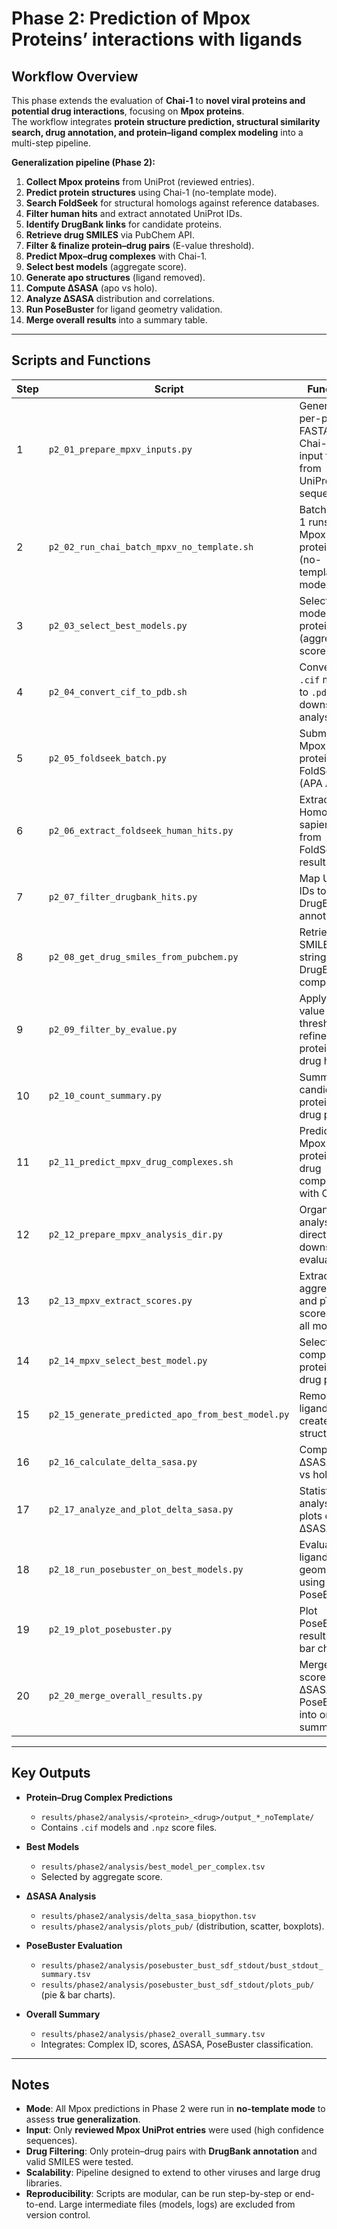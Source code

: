 # Phase 2: Prediction of Mpox Proteins’ interactions with ligands

## Workflow Overview
This phase extends the evaluation of **Chai-1** to **novel viral proteins and potential drug interactions**, focusing on **Mpox proteins**.  
The workflow integrates **protein structure prediction, structural similarity search, drug annotation, and protein–ligand complex modeling** into a multi-step pipeline.

**Generalization pipeline (Phase 2):**
1. **Collect Mpox proteins** from UniProt (reviewed entries).  
2. **Predict protein structures** using Chai-1 (no-template mode).  
3. **Search FoldSeek** for structural homologs against reference databases.  
4. **Filter human hits** and extract annotated UniProt IDs.  
5. **Identify DrugBank links** for candidate proteins.  
6. **Retrieve drug SMILES** via PubChem API.  
7. **Filter & finalize protein–drug pairs** (E-value threshold).  
8. **Predict Mpox–drug complexes** with Chai-1.  
9. **Select best models** (aggregate score).  
10. **Generate apo structures** (ligand removed).  
11. **Compute ΔSASA** (apo vs holo).  
12. **Analyze ΔSASA** distribution and correlations.  
13. **Run PoseBuster** for ligand geometry validation.  
14. **Merge overall results** into a summary table.  

---

## Scripts and Functions

| Step | Script | Function |
|------|--------|----------|
| 1 | `p2_01_prepare_mpxv_inputs.py` | Generate per-protein FASTA and Chai-1 input files from UniProt sequences |
| 2 | `p2_02_run_chai_batch_mpxv_no_template.sh` | Batch Chai-1 runs for Mpox proteins (no-template mode) |
| 3 | `p2_03_select_best_models.py` | Select best model per protein (aggregate score) |
| 4 | `p2_04_convert_cif_to_pdb.sh` | Convert `.cif` models to `.pdb` for downstream analysis |
| 5 | `p2_05_foldseek_batch.py` | Submit Mpox proteins to FoldSeek (APA API) |
| 6 | `p2_06_extract_foldseek_human_hits.py` | Extract Homo sapiens hits from FoldSeek results |
| 7 | `p2_07_filter_drugbank_hits.py` | Map UniProt IDs to DrugBank annotations |
| 8 | `p2_08_get_drug_smiles_from_pubchem.py` | Retrieve SMILES strings for DrugBank compounds |
| 9 | `p2_09_filter_by_evalue.py` | Apply E-value threshold to refine protein–drug hits |
| 10 | `p2_10_count_summary.py` | Summarize candidate protein–drug pairs |
| 11 | `p2_11_predict_mpxv_drug_complexes.sh` | Predict Mpox protein–drug complexes with Chai-1 |
| 12 | `p2_12_prepare_mpxv_analysis_dir.py` | Organize analysis directory for downstream evaluation |
| 13 | `p2_13_mpxv_extract_scores.py` | Extract aggregate and pTM scores for all models |
| 14 | `p2_14_mpxv_select_best_model.py` | Select best complex per protein–drug pair |
| 15 | `p2_15_generate_predicted_apo_from_best_model.py` | Remove ligands to create apo structures |
| 16 | `p2_16_calculate_delta_sasa.py` | Compute ΔSASA (apo vs holo) |
| 17 | `p2_17_analyze_and_plot_delta_sasa.py` | Statistical analysis + plots of ΔSASA |
| 18 | `p2_18_run_posebuster_on_best_models.py` | Evaluate ligand geometries using PoseBuster |
| 19 | `p2_19_plot_posebuster.py` | Plot PoseBuster results (pie, bar charts) |
| 20 | `p2_20_merge_overall_results.py` | Merge scores, ΔSASA, and PoseBuster into one summary |

---

## Key Outputs

- **Protein–Drug Complex Predictions**  
  - `results/phase2/analysis/<protein>_<drug>/output_*_noTemplate/`  
  - Contains `.cif` models and `.npz` score files.  

- **Best Models**  
  - `results/phase2/analysis/best_model_per_complex.tsv`  
  - Selected by aggregate score.  

- **ΔSASA Analysis**  
  - `results/phase2/analysis/delta_sasa_biopython.tsv`  
  - `results/phase2/analysis/plots_pub/` (distribution, scatter, boxplots).  

- **PoseBuster Evaluation**  
  - `results/phase2/analysis/posebuster_bust_sdf_stdout/bust_stdout_summary.tsv`  
  - `results/phase2/analysis/posebuster_bust_sdf_stdout/plots_pub/` (pie & bar charts).  

- **Overall Summary**  
  - `results/phase2/analysis/phase2_overall_summary.tsv`  
  - Integrates: Complex ID, scores, ΔSASA, PoseBuster classification.  

---

## Notes

- **Mode**: All Mpox predictions in Phase 2 were run in **no-template mode** to assess **true generalization**.  
- **Input**: Only **reviewed Mpox UniProt entries** were used (high confidence sequences).  
- **Drug Filtering**: Only protein–drug pairs with **DrugBank annotation** and valid SMILES were tested.  
- **Scalability**: Pipeline designed to extend to other viruses and large drug libraries.  
- **Reproducibility**: Scripts are modular, can be run step-by-step or end-to-end. Large intermediate files (models, logs) are excluded from version control.  